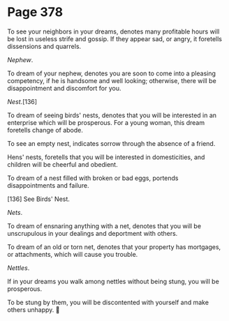 # Page 378
To see your neighbors in your dreams, denotes many profitable hours
will be lost in useless strife and gossip. If they appear sad,
or angry, it foretells dissensions and quarrels.


_Nephew_.


To dream of your nephew, denotes you are soon to come into
a pleasing competency, if he is handsome and well looking;
otherwise, there will be disappointment and discomfort for you.


_Nest_.[136]


To dream of seeing birds' nests, denotes that you will be
interested in an enterprise which will be prosperous.
For a young woman, this dream foretells change of abode.


To see an empty nest, indicates sorrow through the absence of a friend.


Hens' nests, foretells that you will be interested in domesticities,
and children will be cheerful and obedient.


To dream of a nest filled with broken or bad eggs,
portends disappointments and failure.



[136] See Birds' Nest.


_Nets_.


To dream of ensnaring anything with a net, denotes that you will be
unscrupulous in your dealings and deportment with others.


To dream of an old or torn net, denotes that your property has mortgages,
or attachments, which will cause you trouble.


_Nettles_.


If in your dreams you walk among nettles without being stung,
you will be prosperous.


To be stung by them, you will be discontented with yourself
and make others unhappy.
